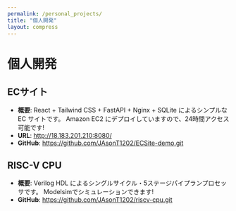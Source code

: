 ```yaml
---
permalink: /personal_projects/
title: "個人開発"
layout: compress
---
```


# 個人開発

## ECサイト
- **概要**: React + Tailwind CSS + FastAPI + Nginx + SQLite によるシンプルな EC サイトです。
            Amazon EC2 にデプロイしていますので、24時間アクセス可能です!
- **URL**:  http://18.183.201.210:8080/
- **GitHub**: https://github.com/JAsonT1202/ECSite-demo.git

## RISC-V CPU
- **概要**: Verilog HDL によるシングルサイクル・5ステージパイプランプロセッサです。
            Modelsimでシミュレーションできます!
- **GitHub**: https://github.com/JAsonT1202/riscv-cpu.git

